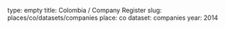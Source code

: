 type: empty
title: Colombia / Company Register
slug: places/co/datasets/companies
place: co
dataset: companies
year: 2014
